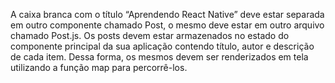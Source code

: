 A caixa branca com o título “Aprendendo React Native” deve estar separada em outro
componente chamado Post, o mesmo deve estar em outro arquivo chamado Post.js.
Os posts devem estar armazenados no estado do componente principal da sua aplicação
contendo título, autor e descrição de cada item. Dessa forma, os mesmos devem ser
renderizados em tela utilizando a função map para percorrê-los.
